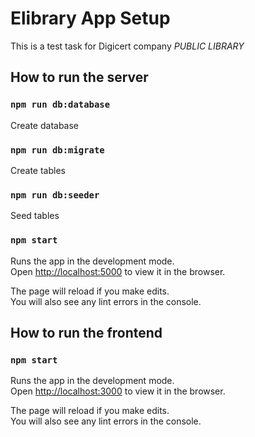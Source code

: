 # Elibrary App Setup

This is a test task for Digicert company
_PUBLIC LIBRARY_

## How to run the server

### `npm run db:database`

Create database

### `npm run db:migrate`

Create tables

### `npm run db:seeder`

Seed tables

### `npm start`

Runs the app in the development mode.\
Open [http://localhost:5000](http://localhost:5000) to view it in the browser.

The page will reload if you make edits.\
You will also see any lint errors in the console.

## How to run the frontend

### `npm start`

Runs the app in the development mode.\
Open [http://localhost:3000](http://localhost:3000) to view it in the browser.

The page will reload if you make edits.\
You will also see any lint errors in the console.
